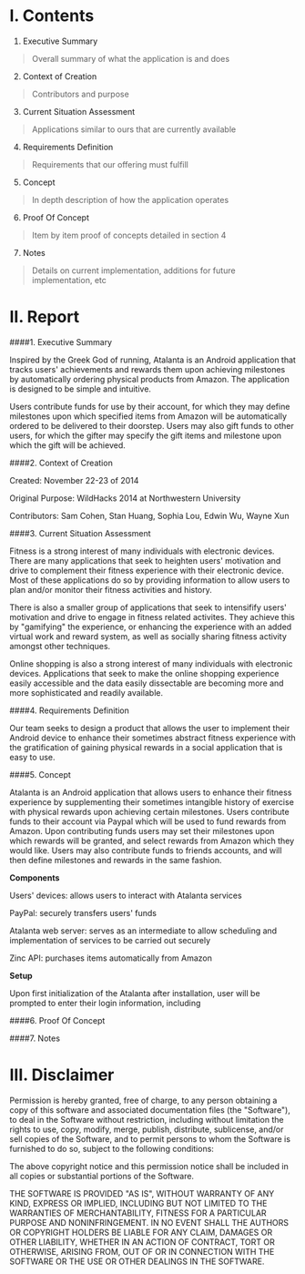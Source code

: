 I. Contents
========
1. Executive Summary
>Overall summary of what the application is and does

2. Context of Creation
>Contributors and purpose

3. Current Situation Assessment
>Applications similar to ours that are currently available

4. Requirements Definition
>Requirements that our offering must fulfill

5. Concept
>In depth description of how the application operates

6. Proof Of Concept
>Item by item proof of concepts detailed in section 4

7. Notes
> Details on current implementation, additions for future implementation, etc

II. Report
========

####1. Executive Summary
  
Inspired by the Greek God of running, Atalanta is an Android application that tracks users' achievements and rewards them upon achieving milestones by automatically ordering physical products from Amazon. The application is designed to be simple and intuitive.

Users contribute funds for use by their account, for which they may define milestones upon which specified items from Amazon will be automatically ordered to be delivered to their doorstep. Users may also gift funds to other users, for which the gifter may specify the gift items and milestone upon which the gift will be achieved.

####2. Context of Creation

Created: November 22-23 of 2014

Original Purpose: WildHacks 2014 at Northwestern University

Contributors: Sam Cohen, Stan Huang, Sophia Lou, Edwin Wu, Wayne Xun

####3. Current Situation Assessment

Fitness is a strong interest of many individuals with electronic devices. There are many applications that seek to heighten users' motivation and drive to complement their fitness experience with their electronic device. Most of these applications do so by providing information to allow users to plan and/or monitor their fitness activities and history.

There is also a smaller group of applications that seek to intensifify users' motivation and drive to engage in fitness related activites. They achieve this by "gamifying" the experience, or enhancing the experience with an added virtual work and reward system, as well as socially sharing fitness activity amongst other techniques.

Online shopping is also a strong interest of many individuals with electronic devices. Applications that seek to make the online shopping experience easily accessible and the data easily dissectable are becoming more and more sophisticated and readily available.

####4. Requirements Definition

Our team seeks to design a product that allows the user to implement their Android device to enhance their sometimes abstract fitness experience with the gratification of gaining physical rewards in a social application that is easy to use.

####5. Concept

Atalanta is an Android application that allows users to enhance their fitness experience by supplementing their sometimes intangible history of exercise with physical rewards upon achieving certain milestones. Users contribute funds to their account via Paypal which will be used to fund rewards from Amazon. Upon contributing funds users may set their milestones upon which rewards will be granted, and select rewards from Amazon which they would like. Users may also contribute funds to friends accounts, and will then define milestones and rewards in the same fashion.

**Components**

Users' devices: allows users to interact with Atalanta services

PayPal: securely transfers users' funds

Atalanta web server: serves as an intermediate to allow scheduling and implementation of services to be carried out securely

Zinc API: purchases items automatically from Amazon

**Setup**

Upon first initialization of the Atalanta after installation, user will be prompted to enter their login information, including

####6. Proof Of Concept

####7. Notes

III. Disclaimer
========

Permission is hereby granted, free of charge, to any person obtaining a copy
of this software and associated documentation files (the "Software"), to deal
in the Software without restriction, including without limitation the rights
to use, copy, modify, merge, publish, distribute, sublicense, and/or sell
copies of the Software, and to permit persons to whom the Software is
furnished to do so, subject to the following conditions:

The above copyright notice and this permission notice shall be included in
all copies or substantial portions of the Software.

THE SOFTWARE IS PROVIDED "AS IS", WITHOUT WARRANTY OF ANY KIND, EXPRESS OR
IMPLIED, INCLUDING BUT NOT LIMITED TO THE WARRANTIES OF MERCHANTABILITY,
FITNESS FOR A PARTICULAR PURPOSE AND NONINFRINGEMENT. IN NO EVENT SHALL THE
AUTHORS OR COPYRIGHT HOLDERS BE LIABLE FOR ANY CLAIM, DAMAGES OR OTHER
LIABILITY, WHETHER IN AN ACTION OF CONTRACT, TORT OR OTHERWISE, ARISING FROM,
OUT OF OR IN CONNECTION WITH THE SOFTWARE OR THE USE OR OTHER DEALINGS IN
THE SOFTWARE.
